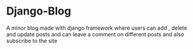 # Django-Blog

A minor blog made with django framework where users can add , delete and update posts and can leave a comment on different posts and also subscribe to the site
